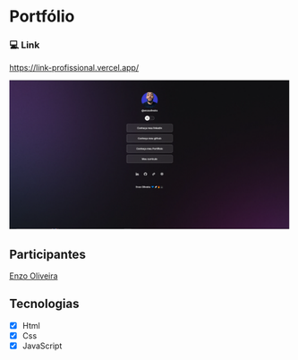 # Portfólio

### 💻 Link
https://link-profissional.vercel.app/

![preview img](/assets/redme.png)





## Participantes

[Enzo Oliveira](https://www.linkedin.com/in/enzo-oliveira-a18344229/)


## Tecnologias

- [x] Html
- [x] Css
- [x] JavaScript
